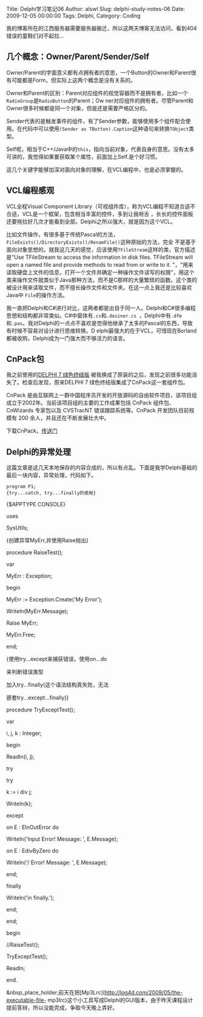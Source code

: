 Title: Delphi学习笔记06
Author: alswl
Slug: delphi-study-notes-06
Date: 2009-12-05 00:00:00
Tags: Delphi, 
Category: Coding

我的博客所在的江西服务器需要服务器搬迁，所以这两天博客无法访问，看到404错误的童鞋们对不起拉…

## 几个概念：Owner/Parent/Sender/Self

Owner/Parent的字面意义都有点拥有者的意思，一个Button的Owner和Parent很有可能都是Form，但实际上这两个概念是没有关系的。

Owner和Parent的区别：Parent对应组件的视觉容器而不是拥有者，比如一个`RadioGroup`是`RadioButton`的Parent；Ow
ner对应组件的拥有者。尽管Parent和Owner很多时候都是同一个对象，但是还是需要严格区分的。

Sender代表的是触发事件的组件，有了Sender参数，能够使用多个组件配合使用。在代码中可以使用`(Sender as
TButton).Caption`这种语句来转换`TObject`类型。

Self呢，相当于C++/Java中的`this`，指向当前对象，代表自身的意思。没有太多可讲的，我觉得如果要获取某个属性，前面加上Self.是个好习惯。

这几个关键字能够加深对面向对象的理解，在VCL编程中，也是必须掌握的。

## VCL编程感观

VCL全程Visual Component Library（可视组件库），称为VCL编程不知道合适不合适，VCL是一个框架，包含相当丰富的控件，多到让我咂舌
，长长的控件面板还要拖拉好几次才能看到全部。Delphi之所以强大，就是因为这个VCL。

比如文件操作，有很多基于传统Pascal的方法，`FileExists()/DirectoryExists()/RenamFile()`这种原始的方法，完全
不是基于面向对象思想的。就我这几天的感觉，应该使用`TFileStream`这样的类，官方描述是"Use TFileStream to access the
information in disk files. TFileStream will open a named file and provide
methods to read from or write to it. "，"用来读取硬盘上文件的信息，打开一个文件并确定一种操作文件读写的权限"，用这个
类来操作文件就类似于Java那种方法，而不是C那样的大量繁琐的函数。这个类的被设计用来读取文件，而不擅长操作文件和文件夹。在这一点上我还是比较喜欢Java中
`File`的操作方法。

我一直把Delphi和C#进行对比，这两者都是出自于同一人。Delphi和C#很多编程思想和结构都非常类似。C#中窗体有`.cs`和`.desiner.cs
`，Delphi中有`.dfm`和`.pas`。我对Delphi的一点点不喜欢是觉得他继承了太多的Pascal的东西，导致有时候不容易对设计进行思维转换。D
elphi最强大的在于VCL，可惜现在Borland都被收购，Delphi成为一门强大而不够活力的语言。

## CnPack包

我之前使用的[DELPHI 7 绿色终结版](http://www.xdowns.com/soft/38/121/2008/Soft_42203.html)
被我换成了原装的之后，发现之前很多功能消失了。检查后发现，原来DELPHI 7 绿色终结版集成了CnPack这一套组件包。

CnPack 是由互联网上一群中国程序员开发的开放源码的自由软件项目，该项目组成立于2002年。当前该项目组的主要的工作成果包括 CnPack
组件包、CnWizards 专家包以及 CVSTracNT 错误跟踪系统等。CnPack 开发团队目前规模有 200 余人，并且还在不断发展壮大中。

下载CnPack，[传送门](http://www.cnpack.org/)

## Delphi的异常处理

这篇文章是这几天本地保存的内容合成的，所以有点乱。下面是我学Delphi基础的最后一块内容，异常处理，代码如下。

    
    program P1;
    {try...catch, try...finally的使用}

{$APPTYPE CONSOLE}

uses

SysUtils;

{创建异常MyErr,并使用Raise抛出}

procedure RaiseTest();

var

MyErr : Exception;

begin

MyErr := Exception.Create('My Error');

Writeln(MyErr.Message);

Raise MyErr;

MyErr.Free;

end;

{使用try...except来捕获错误，使用on...do

来判断错误类型

加入try...finally(这个语法结构真失败，无法

嵌套try...except...finally)}

procedure TryExceptTest();

var

i, j, k : Integer;

begin

Readln(i, j);

try

try

k := i div j;

Writeln(k);

except

on E : EInOutError do

Writeln('Input Error! Message: ', E.Message);

on E : EdivByZero do

Writeln('/ Error! Message: ', E.Message);

end;

finally

Writeln('in finally.');

end;

end;

begin

//RaiseTest();

TryExceptTest();

Readln;

end.

&nbsp_place_holder;前天在把[Mp3Lrc](http://log4d.com/2009/05/the-executable-file-
mp3lrc)这个小工具写成Delphi的GUI版本，由于昨天课程设计提前答辩，所以没能完成，争取今天晚上弄好。


